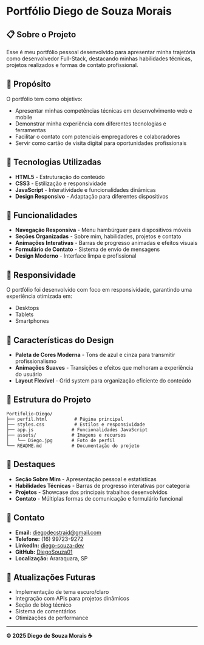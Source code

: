 # Portfólio Diego de Souza Morais

## 📋 Sobre o Projeto

Esse é meu portfólio pessoal desenvolvido para apresentar minha trajetória como desenvolvedor Full-Stack, destacando minhas habilidades técnicas, projetos realizados e formas de contato profissional.

## 🎯 Propósito

O portfólio tem como objetivo:
- Apresentar minhas competências técnicas em desenvolvimento web e mobile
- Demonstrar minha experiência com diferentes tecnologias e ferramentas
- Facilitar o contato com potenciais empregadores e colaboradores
- Servir como cartão de visita digital para oportunidades profissionais

## 🚀 Tecnologias Utilizadas

- **HTML5** - Estruturação do conteúdo
- **CSS3** - Estilização e responsividade
- **JavaScript** - Interatividade e funcionalidades dinâmicas
- **Design Responsivo** - Adaptação para diferentes dispositivos

## 🔧 Funcionalidades

- **Navegação Responsiva** - Menu hambúrguer para dispositivos móveis
- **Seções Organizadas** - Sobre mim, habilidades, projetos e contato
- **Animações Interativas** - Barras de progresso animadas e efeitos visuais
- **Formulário de Contato** - Sistema de envio de mensagens
- **Design Moderno** - Interface limpa e profissional

## 📱 Responsividade

O portfólio foi desenvolvido com foco em responsividade, garantindo uma experiência otimizada em:
- Desktops
- Tablets
- Smartphones

## 🎨 Características do Design

- **Paleta de Cores Moderna** - Tons de azul e cinza para transmitir profissionalismo
- **Animações Suaves** - Transições e efeitos que melhoram a experiência do usuário
- **Layout Flexível** - Grid system para organização eficiente do conteúdo

## 📂 Estrutura do Projeto

```
Portifolio-Diego/
├── perfil.html          # Página principal
├── styles.css           # Estilos e responsividade
├── app.js              # Funcionalidades JavaScript
├── assets/             # Imagens e recursos
│   └── Diego.jpg       # Foto de perfil
└── README.md           # Documentação do projeto
```

## 🌟 Destaques

- **Seção Sobre Mim** - Apresentação pessoal e estatísticas
- **Habilidades Técnicas** - Barras de progresso interativas por categoria
- **Projetos** - Showcase dos principais trabalhos desenvolvidos
- **Contato** - Múltiplas formas de comunicação e formulário funcional

## 📧 Contato

- **Email:** diegodecstraid@gmail.com
- **Telefone:** (16) 99723-9272
- **LinkedIn:** [diego-souza-dev](https://www.linkedin.com/in/diego-souza-dev/)
- **GitHub:** [DiegoSouza01](https://github.com/DiegoSouza01)
- **Localização:** Araraquara, SP

## 🔄 Atualizações Futuras

- Implementação de tema escuro/claro
- Integração com APIs para projetos dinâmicos
- Seção de blog técnico
- Sistema de comentários
- Otimizações de performance

---

**© 2025 Diego de Souza Morais ☕**
